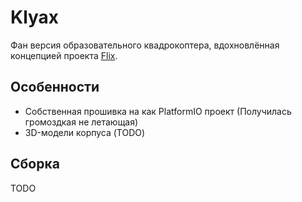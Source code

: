 # Klyax

Фан версия образовательного квадрокоптера, вдохновлённая концепцией проекта [Flix](https://github.com/okalachev/flix).

## Особенности

- Собственная прошивка на как PlatformIO проект (Получилась громоздкая не летающая)
- 3D-модели корпуса (TODO)

## Сборка

TODO
